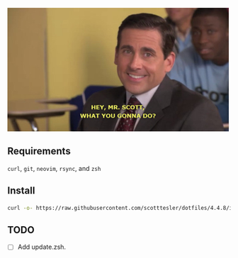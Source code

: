 ![mrscottwhatyougonnado](misc/images/mrscottwhatyougonnado.jpg)

## Requirements

`curl`, `git`, `neovim`, `rsync`, and `zsh`

## Install

```bash
curl -o- https://raw.githubusercontent.com/scotttesler/dotfiles/4.4.8/install.zsh | zsh
```

## TODO

- [ ] Add update.zsh.
